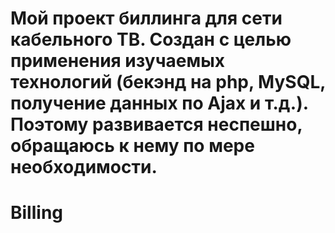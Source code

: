 # Мой проект биллинга для сети кабельного ТВ. Создан с целью применения изучаемых технологий (бекэнд на php, MySQL, получение данных по Ajax и т.д.). Поэтому развивается неспешно, обращаюсь к нему по мере необходимости.
# Billing
